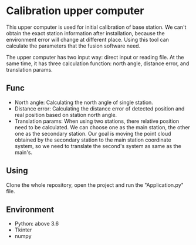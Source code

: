 # Calibration upper computer

This upper computer is used for initial calibration of base station. We can't obtain 
the exact station information after installation, because the environment error will 
change at different place. Using this tool can calculate the parameters that the fusion 
software need.

The upper computer has two input way: direct input or reading file. At the same time, 
it has three calculation function: north angle, distance error, and translation params.

## Func

* North angle: Calculating the north angle of single station.
* Distance error: Calculating the distance error of detected position and real position 
based on station north angle.
* Translation params: When using two stations, there relative position need to be 
calculated. We can choose one as the main station, the other one as the secondary 
station. Our goal is moving the point cloud obtained by the secondary station to 
the main station coordinate system, so we need to translate the second's system as same 
as the main's.

## Using

Clone the whole repository, open the project and run the "Application.py" file.

## Environment

* Python: above 3.6
* Tkinter
* numpy